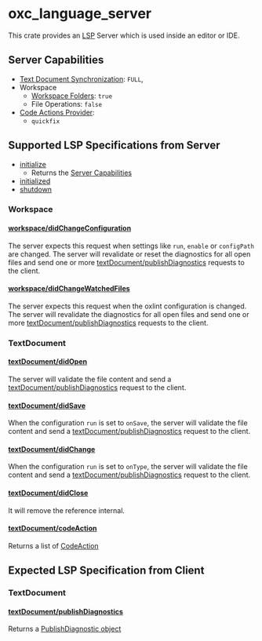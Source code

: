 # oxc_language_server

This crate provides an [LSP](https://microsoft.github.io/language-server-protocol/) Server which is used inside an editor or IDE.

## Server Capabilities

- [Text Document Synchronization](https://microsoft.github.io/language-server-protocol/specifications/lsp/3.17/specification/#textDocument_synchronization): `FULL`,
- Workspace
  - [Workspace Folders](https://microsoft.github.io/language-server-protocol/specifications/lsp/3.17/specification/#workspaceFoldersServerCapabilities): `true`
  - File Operations: `false`
- [Code Actions Provider](https://microsoft.github.io/language-server-protocol/specifications/lsp/3.17/specification/#codeActionKind):
  - `quickfix`

## Supported LSP Specifications from Server

- [initialize](https://microsoft.github.io/language-server-protocol/specification#initialize)
  - Returns the [Server Capabilities](#server-capabilities)
- [initialized](https://microsoft.github.io/language-server-protocol/specification#initialized)
- [shutdown](https://microsoft.github.io/language-server-protocol/specification#shutdown)

### Workspace

#### [workspace/didChangeConfiguration](https://microsoft.github.io/language-server-protocol/specification#workspace_didChangeConfiguration)

The server expects this request when settings like `run`, `enable` or `configPath` are changed.
The server will revalidate or reset the diagnostics for all open files and send one or more [textDocument/publishDiagnostics](#textdocumentpublishdiagnostics) requests to the client.

#### [workspace/didChangeWatchedFiles](https://microsoft.github.io/language-server-protocol/specification#workspace_didChangeWatchedFiles)

The server expects this request when the oxlint configuration is changed.
The server will revalidate the diagnostics for all open files and send one or more [textDocument/publishDiagnostics](#textdocumentpublishdiagnostics) requests to the client.

### TextDocument

#### [textDocument/didOpen](https://microsoft.github.io/language-server-protocol/specification#textDocument_didOpen)

The server will validate the file content and send a [textDocument/publishDiagnostics](#textdocumentpublishdiagnostics) request to the client.

#### [textDocument/didSave](https://microsoft.github.io/language-server-protocol/specification#textDocument_didSave)

When the configuration `run` is set to `onSave`, the server will validate the file content and send a [textDocument/publishDiagnostics](#textdocumentpublishdiagnostics) request to the client.

#### [textDocument/didChange](https://microsoft.github.io/language-server-protocol/specification#textDocument_didChange)

When the configuration `run` is set to `onType`, the server will validate the file content and send a [textDocument/publishDiagnostics](#textdocumentpublishdiagnostics) request to the client.

#### [textDocument/didClose](https://microsoft.github.io/language-server-protocol/specification#textDocument_didClose)

It will remove the reference internal.

#### [textDocument/codeAction](https://microsoft.github.io/language-server-protocol/specification#textDocument_codeAction)

Returns a list of [CodeAction](https://microsoft.github.io/language-server-protocol/specifications/lsp/3.17/specification/#textDocument_codeAction)

## Expected LSP Specification from Client

### TextDocument

#### [textDocument/publishDiagnostics](https://microsoft.github.io/language-server-protocol/specifications/lsp/3.17/specification/#textDocument_publishDiagnostics)

Returns a [PublishDiagnostic object](https://microsoft.github.io/language-server-protocol/specifications/lsp/3.17/specification/#publishDiagnosticsParams)
